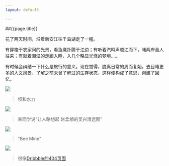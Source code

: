 ```yaml
---
layout: default

---
```


##{{page.title}}

花了两天时间，沿着新安江往千岛湖走了一程。

有穿梭于农家间的光景，看鱼鹰扑腾于江边；有听着汽鸣声顺江而下，睹两岸渔人往来；有就着潮湿的走廊入睡，入几个略显光怪的梦境……

有时候会纠结一下什么是旅行的意义。现在觉得，脱离日常的周而复始，去目睹更多的人文风景，了解之前未曾了解过的生存状态，这样便构成了意思，创建了回忆。

![](http://pic.yupoo.com/froo/BPAuocls/medish.jpg)
>坝和水力

![](http://pic.yupoo.com/froo/BPAuROiV/medish.jpg)
>某同学说“让人略想起 赵孟頫的吴兴清远图”

![](http://pic.yupoo.com/froo/BPAuhPHT/medish.jpg)
>"Bee Mine"

![](http://pic.yupoo.com/froo/BPAuA3t3/medish.jpg)
>很像[Dribbble的404页面](http://dribbble.com/404)



